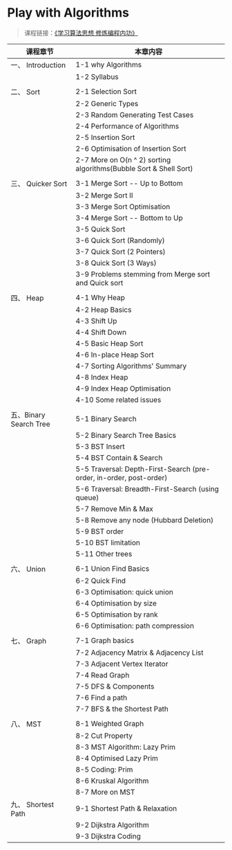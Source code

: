 # Play with Algorithms

>课程链接：[《学习算法思想 修炼编程内功》](http://coding.imooc.com/class/71.html#Anchor)

| 课程章节   		|  本章内容 					  				|
| -----------------	| --------------------------------------	|
| 一、 Introduction  | 1-1 why Algorithms						|  
|					| 1-2 Syllabus								|
|					|											|
| 二、 Sort			| 2-1 Selection Sort						| 
|					| 2-2 Generic Types		
|					| 2-3 Random Generating Test Cases
| 					| 2-4 Performance of Algorithms
| 					| 2-5 Insertion Sort
| 					| 2-6 Optimisation of Insertion Sort
| 					| 2-7 More on O(n ^ 2) sorting algorithms(Bubble Sort & Shell Sort)
| 					| 
| 三、 Quicker Sort 	| 3-1 Merge Sort -- Up to Bottom
|					| 3-2 Merge Sort II
| 					| 3-3 Merge Sort Optimisation
|  					| 3-4 Merge Sort -- Bottom to Up
|   				| 3-5 Quick Sort
|        			| 3-6 Quick Sort (Randomly)
| 					| 3-7 Quick Sort (2 Pointers)
| 					| 3-8 Quick Sort (3 Ways)
| 					| 3-9 Problems stemming from Merge sort and Quick sort
| 					| 
| 四、 Heap 			| 4-1 Why Heap
| 					| 4-2 Heap Basics
| 					| 4-3 Shift Up
|   				| 4-4 Shift Down
| 					| 4-5 Basic Heap Sort
| 					| 4-6 In-place Heap Sort
| 					| 4-7 Sorting Algorithms' Summary
| 					| 4-8 Index Heap
| 					| 4-9 Index Heap Optimisation
| 					| 4-10 Some related issues
| 					|
| 五、Binary Search Tree| 5-1 Binary Search
| 					| 5-2 Binary Search Tree Basics
|                   | 5-3 BST Insert
|                   | 5-4 BST Contain & Search
| 					| 5-5 Traversal: Depth-First-Search (pre-order, in-order, post-order)
| 					| 5-6 Traversal: Breadth-First-Search (using queue)
| 					| 5-7 Remove Min & Max
| 					| 5-8 Remove any node (Hubbard Deletion)
| 					| 5-9 BST order
|					| 5-10 BST limitation 
| 					| 5-11 Other trees
| 					|
| 六、 Union 		| 6-1 Union Find Basics
| 					| 6-2 Quick Find
| 					| 6-3 Optimisation: quick union
| 					| 6-4 Optimisation by size
| 					| 6-5 Optimisation by rank
| 					| 6-6 Optimisation: path compression
| 					|
| 七、 Graph 		| 7-1 Graph basics
| 					| 7-2 Adjacency Matrix & Adjacency List
| 					| 7-3 Adjacent Vertex Iterator
| 					| 7-4 Read Graph
| 					| 7-5 DFS & Components
| 					| 7-6 Find a path
| 					| 7-7 BFS & the Shortest Path
|					|
| 八、 MST 			| 8-1 Weighted Graph
| 					| 8-2 Cut Property
| 					| 8-3 MST Algorithm: Lazy Prim
| 					| 8-4 Optimised Lazy Prim
| 					| 8-5 Coding: Prim 
|					| 8-6 Kruskal Algorithm
| 					| 8-7 More on MST
| 九、 Shortest Path | 9-1 Shortest Path & Relaxation
| 					| 9-2 Dijkstra Algorithm
| 					| 9-3 Dijkstra Coding


